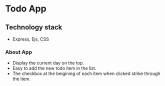 # Todo App

## Technology stack
- Express, Ejs, CSS

### About App
- Display the current day on the top.
- Easy to add the new todo item in the list.
- The checkbox at the beigining of each item when clicked strike through the item.